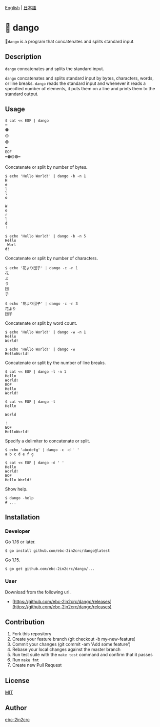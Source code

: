 [English](README.md) | [日本語](README_ja.md)

# 🍡 dango

🍡`dango` is a program that concatenates and splits standard input.

## Description

`dango` concatenates and splits the standard input.

`dango` concatenates and splits standard input by bytes, characters, words, or line breaks.
`dango` reads the standard input and whenever it reads a specified number of elements, it puts them on a line and prints them to the standard output.

## Usage

```
$ cat << EOF | dango
━
🟠
🟡
🟢
━
EOF
━🟠🟡🟢━
```

Concatenate or split by number of bytes.

```
$ echo 'Hello World!' | dango -b -n 1
H
e
l
l
o

W
o
r
l
d
!

$ echo 'Hello World!' | dango -b -n 5
Hello
 Worl
d!
```

Concatenate or split by number of characters.

```
$ echo '花より団子' | dango -c -n 1
花
よ
り
団
子

$ echo '花より団子' | dango -c -n 3
花より
団子
```

Concatenate or split by word count.

```
$ echo 'Hello World!' | dango -w -n 1
Hello
World!

$ echo 'Hello World!' | dango -w
HelloWorld!
```

Concatenate or split by the number of line breaks.

```
$ cat << EOF | dango -l -n 1
Hello
World!
EOF
Hello
World!

$ cat << EOF | dango -l
Hello

World

!
EOF
HelloWorld!
```

Specify a delimiter to concatenate or split.

```
$ echo 'abcdefg' | dango -c -d ' '
a b c d e f g 

$ cat << EOF | dango -d ' '
Hello
World!
EOF
Hello World!
```

Show help.

```
$ dango -help
# ...
```

## Installation

### Developer

Go 1.16 or later.

```
$ go install github.com/ebc-2in2crc/dango@latest
```

Go 1.15.

```
$ go get github.com/ebc-2in2crc/dango/...
```

### User

Download from the following url.

- [https://github.com/ebc-2in2crc/dango/releases](https://github.com/ebc-2in2crc/dango/releases)

## Contribution

1. Fork this repository
2. Create your feature branch (git checkout -b my-new-feature)
3. Commit your changes (git commit -am 'Add some feature')
4. Rebase your local changes against the master branch
5. Run test suite with the `make test` command and confirm that it passes
6. Run `make fmt`
7. Create new Pull Request

## License

[MIT](https://github.com/ebc-2in2crc/wareki/blob/master/LICENSE)

## Author

[ebc-2in2crc](https://github.com/ebc-2in2crc)
